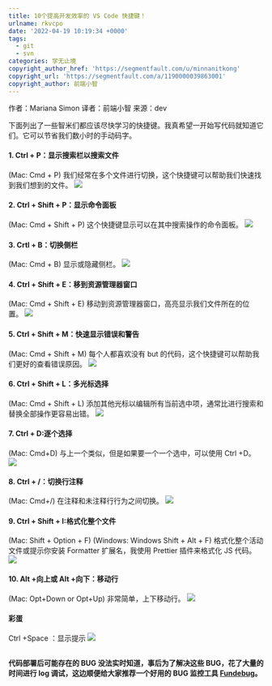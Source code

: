 ```yaml
---
title: 10个提高开发效率的 VS Code 快捷键！
urlname: rkvcpo
date: '2022-04-19 10:19:34 +0000'
tags:
  - git
  - svn
categories: 学无止境
copyright_author_href: 'https://segmentfault.com/u/minnanitkong'
copyright_url: 'https://segmentfault.com/a/1190000039863001'
copyright_author: 前端小智
---
```


作者：Mariana Simon
译者：前端小智
来源：dev

下面列出了一些智米们都应该尽快学习的快捷键。我真希望一开始写代码就知道它们。它可以节省我们数小时的手动码字。

#### 1. Ctrl + P：显示搜索栏以搜索文件

(Mac: Cmd + P)
我们经常在多个文件进行切换，这个快捷键可以帮助我们快速找到我们想到的文件。
![](https://cdn.nlark.com/yuque/0/2022/gif/27022430/1650363590137-513fcf0c-b29b-418a-bd18-0055fdc2a384.gif#clientId=u86b9cea9-f828-4&crop=0&crop=0&crop=1&crop=1&from=paste&id=ufe9e00e8&margin=%5Bobject%20Object%5D&originHeight=495&originWidth=880&originalType=url∶=1&rotation=0&showTitle=false&status=done&style=none&taskId=uc8effea9-385f-4dc4-9709-2d5a575d00e&title=)

#### 2. Ctrl + Shift + P：显示命令面板

(Mac: Cmd + Shift + P)
这个快捷键显示可以在其中搜索操作的命令面板。
![](https://cdn.nlark.com/yuque/0/2022/gif/27022430/1650363590567-31183c15-4a57-4793-ae1d-91bd5a7006ef.gif#clientId=u86b9cea9-f828-4&crop=0&crop=0&crop=1&crop=1&from=paste&id=u00c6489f&margin=%5Bobject%20Object%5D&originHeight=485&originWidth=880&originalType=url∶=1&rotation=0&showTitle=false&status=done&style=none&taskId=ub24d27f9-1c74-4735-bb56-b93fc89a58c&title=)

#### 3. Crtl + B：切换侧栏

(Mac: Cmd + B)
显示或隐藏侧栏。
![](https://cdn.nlark.com/yuque/0/2022/gif/27022430/1650363590050-350920c8-9bdc-4d66-968f-577e3fd03419.gif#clientId=u86b9cea9-f828-4&crop=0&crop=0&crop=1&crop=1&from=paste&id=ue15658b1&margin=%5Bobject%20Object%5D&originHeight=657&originWidth=880&originalType=url∶=1&rotation=0&showTitle=false&status=done&style=none&taskId=u0a07929a-ec30-45fa-9094-334aaa35fb2&title=)

#### 4. Ctrl + Shift + E：移到资源管理器窗口

(Mac: Cmd + Shift + E)
移动到资源管理器窗口，高亮显示我们文件所在的位置。
![](https://cdn.nlark.com/yuque/0/2022/gif/27022430/1650363590116-7f7209e7-254e-40a7-b73b-d6fcdb2b59b6.gif#clientId=u86b9cea9-f828-4&crop=0&crop=0&crop=1&crop=1&from=paste&id=uf7b29336&margin=%5Bobject%20Object%5D&originHeight=513&originWidth=880&originalType=url∶=1&rotation=0&showTitle=false&status=done&style=none&taskId=u39ce558b-1ed3-442c-be41-0af5cec8702&title=)

#### 5. Ctrl + Shift + M：快速显示错误和警告

(Mac: Cmd + Shift + M)
每个人都喜欢没有 but 的代码，这个快捷键可以帮助我们更好的查看错误原因。
![](https://cdn.nlark.com/yuque/0/2022/gif/27022430/1650363590135-f835e547-5ee1-47ff-a95d-8d38b2f28c75.gif#clientId=u86b9cea9-f828-4&crop=0&crop=0&crop=1&crop=1&from=paste&id=ubaea163f&margin=%5Bobject%20Object%5D&originHeight=495&originWidth=880&originalType=url∶=1&rotation=0&showTitle=false&status=done&style=none&taskId=u040e7b56-0262-4075-8fe8-72eb66021c4&title=)

#### 6. Ctrl + Shift + L：多光标选择

(Mac: Cmd + Shift + L)
添加其他光标以编辑所有当前选中项，通常比进行搜索和替换全部操作更容易出错。
![](https://cdn.nlark.com/yuque/0/2022/gif/27022430/1650363590892-8c021990-b2a6-4f69-9b6d-ab91a2132083.gif#clientId=u86b9cea9-f828-4&crop=0&crop=0&crop=1&crop=1&from=paste&id=u736725b2&margin=%5Bobject%20Object%5D&originHeight=338&originWidth=574&originalType=url∶=1&rotation=0&showTitle=false&status=done&style=none&taskId=u45867b5e-ecba-42d2-ae7b-4511c5bb863&title=)

#### 7. Ctrl + D:逐个选择

(Mac: Cmd+D)
与上一个类似，但是如果要一个一个选中，可以使用 Ctrl +D。
![](https://cdn.nlark.com/yuque/0/2022/gif/27022430/1650363591156-8b288fde-6208-463c-aec5-5c6c5b09bf17.gif#clientId=u86b9cea9-f828-4&crop=0&crop=0&crop=1&crop=1&from=paste&id=u7f4479f9&margin=%5Bobject%20Object%5D&originHeight=156&originWidth=406&originalType=url∶=1&rotation=0&showTitle=false&status=done&style=none&taskId=u00af636d-36ac-4e6d-8c54-0ef3ea97baf&title=)

#### 8. Ctrl + /：切换行注释

(Mac: Cmd+/)
在注释和未注释行行为之间切换。
![](https://cdn.nlark.com/yuque/0/2022/gif/27022430/1650363591086-9ae9cc01-001e-46f0-9a42-f81c55f1faed.gif#clientId=u86b9cea9-f828-4&crop=0&crop=0&crop=1&crop=1&from=paste&id=u38ffe670&margin=%5Bobject%20Object%5D&originHeight=531&originWidth=778&originalType=url∶=1&rotation=0&showTitle=false&status=done&style=none&taskId=u5a5101d4-79a0-4d2a-b9c3-24ebf750b81&title=)

#### 9. Ctrl + Shift + I:格式化整个文件

(Mac: Shift + Option + F)
(Windows: Windows Shift + Alt + F)
格式化整个活动文件或提示你安装 Formatter 扩展名，我使用 Prettier 插件来格式化 JS 代码。
![](https://cdn.nlark.com/yuque/0/2022/gif/27022430/1650363591138-41f09000-64ce-48fa-a8fb-b6085f44a4ff.gif#clientId=u86b9cea9-f828-4&crop=0&crop=0&crop=1&crop=1&from=paste&id=u2413748f&margin=%5Bobject%20Object%5D&originHeight=531&originWidth=778&originalType=url∶=1&rotation=0&showTitle=false&status=done&style=none&taskId=uc59d2a25-a55e-436f-ad1e-c9ec1e0af40&title=)

#### 10. Alt +向上或 Alt +向下：移动行

(Mac: Opt+Down or Opt+Up)
非常简单，上下移动行。
![](https://cdn.nlark.com/yuque/0/2022/gif/27022430/1650363591093-6bc6dce8-c0c9-4e1a-bcee-0afbcee1564a.gif#clientId=u86b9cea9-f828-4&crop=0&crop=0&crop=1&crop=1&from=paste&id=u1d16b436&margin=%5Bobject%20Object%5D&originHeight=849&originWidth=880&originalType=url∶=1&rotation=0&showTitle=false&status=done&style=none&taskId=ub475be97-2174-49db-948d-77c2e6ee16f&title=)

#### 彩蛋

Ctrl +Space ：显示提示
![](https://cdn.nlark.com/yuque/0/2022/gif/27022430/1650363591657-93c97ccb-41d2-47c4-9cd4-3a461bc41ff5.gif#clientId=u86b9cea9-f828-4&crop=0&crop=0&crop=1&crop=1&from=paste&id=ueb8ba1be&margin=%5Bobject%20Object%5D&originHeight=307&originWidth=785&originalType=url∶=1&rotation=0&showTitle=false&status=done&style=none&taskId=u4cd4c378-5123-4885-b615-1482e5c552b&title=)

##

**代码部署后可能存在的 BUG 没法实时知道，事后为了解决这些 BUG，花了大量的时间进行 log 调试，这边顺便给大家推荐一个好用的 BUG 监控工具 **[Fundebug](https://link.segmentfault.com/?enc=CLWU1etdq0lFLRGtjMp4Bg%3D%3D.NqTkakjHO%2F%2Fd6y8t0Ymbd93RFBDyWEAz0epGR0%2BAa%2FaduKnUJ1JN4Gx6e9YAnzps)**。**
[
](https://link.segmentfault.com/?enc=cdNbXkdwDJCZYSrcdz%2FrMQ%3D%3D.IwRLQqYmqw7w%2B9ZO3g6y3n5q9Ce75JFpWF1B3%2FsJQDiPvHWBWRvmY80ZDxzMdqBBscuCRG27NVB13DgTSEPFhMtKCp9xFFPHipAXLmtC60o%3D)
